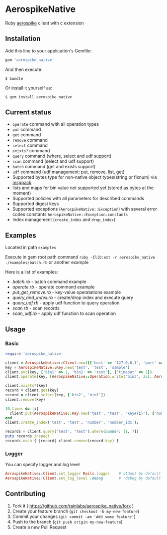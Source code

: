 # AerospikeNative

Ruby [aerospike](http://www.aerospike.com/) client with c extension

## Installation

Add this line to your application's Gemfile:

```ruby
gem 'aerospike_native'
```

And then execute:

    $ bundle

Or install it yourself as:

    $ gem install aerospike_native
    
## Current status

* `operate` command with all operation types
* `put` command
* `get` command
* `remove` command
* `select` command
* `exixts?` command
* `query` command (where, select and udf support)
* `scan` command (select and udf support)
* `batch` command (get and exists support)
* `udf` command (udf management: put, remove, list, get)
* Supported bytes type for non-native object types(string or fixnum) via [msgpack](https://github.com/msgpack/msgpack-ruby)
* lists and maps for bin value not supported yet (stored as bytes at the moment)
* Supported policies with all parameters for described commands
* Supported digest keys
* Supported exceptions (`AerospikeNative::Exception`) with several error codes constants `AerospikeNative::Exception.constants`
* Index management (`create_index` and `drop_index`)

## Examples

Located in path `examples`

Execute in gem root path command `ruby -Ilib:ext -r aerospike_native ./examples/batch.rb` or another example

Here is a list of examples:

* _batch.rb_ - batch command example
* _operate.rb_ - operate command example
* _put_get_remove.rb_ - key-value operatations example
* _query_and_index.rb_ - create/drop index and execute query
* _query_udf.rb_ - apply udf function to query operation
* _scan.rb_ - scan records
* _scan_udf.rb_ - apply udf function to scan operation

## Usage

### Basic

```ruby
require 'aerospike_native'

client = AerospikeNative::Client.new([{'host' => '127.0.0.1', 'port' => 3000}])
key = AerospikeNative::Key.new('test', 'test', 'sample')
client.put(key, {'bin1' => 1, 'bin2' => 'test'}, {'timeout' => 1})
client.operate(key, [AerospikeNative::Operation.write('bin3', 25), AerospikeNative::Operation.increment('bin1', 2), AerospikeNative::Operation.append('bin1', '_aerospike')], {'timeout' => 1})

client.exists?(key)
record = client.get(key)
record = client.select(key, ['bin2', 'bin1'])
client.remove(key)

10.times do |i|
  client.put(AerospikeNative::Key.new('test', 'test', "key#{i}"), {'number' => i, 'name' => 'key'})
end
client.create_index('test', 'test', 'number', 'number_idx');

records = client.query('test', 'test').where(number: [1, 7])
puts records.inspect
records.each { |record| client.remove(record.key) }
```

### Logger

You can specify logger and log level

```ruby
AerospikeNative::Client.set_logger Rails.logger    # stdout by default
AerospikeNative::Client.set_log_level :debug       # :debug by default
```

## Contributing

1. Fork it ( https://github.com/rainlabs/aerospike_native/fork )
2. Create your feature branch (`git checkout -b my-new-feature`)
3. Commit your changes (`git commit -am 'Add some feature'`)
4. Push to the branch (`git push origin my-new-feature`)
5. Create a new Pull Request
